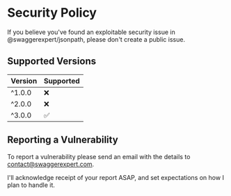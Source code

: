 # Security Policy

If you believe you've found an exploitable security issue in @swaggerexpert/jsonpath, please don't create a public issue.

## Supported Versions

| Version | Supported          |
|---------|--------------------|
| ^1.0.0  | :x:                |
| ^2.0.0  | :x:                |
| ^3.0.0  | :white_check_mark: |

## Reporting a Vulnerability

To report a vulnerability please send an email with the details to contact@swaggerexpert.com.

I'll acknowledge receipt of your report ASAP, and set expectations on how I plan to handle it.
